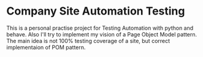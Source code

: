 # Company Site Automation Testing
This is a personal practise project for Testing Automation with python and behave. 
Also I'll try to implement my vision of a Page Object Model pattern.
The main idea is not 100% testing coverage of a site, but correct implementaion of POM pattern.
